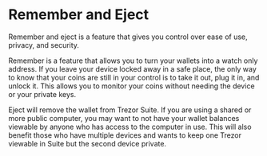 # Remember and Eject

Remember and eject is a feature that gives you control over ease of use, privacy, and security.

Remember is a feature that allows you to turn your wallets into a watch only address. If you leave your device locked away in a safe place, the only way to know that your coins are still in your control is to take it out, plug it in, and unlock it. This allows you to monitor your coins without needing the device or your private keys.

Eject will remove the wallet from Trezor Suite. If you are using a shared or more public computer, you may want to not have your wallet balances viewable by anyone who has access to the computer in use. This will also benefit those who have multiple devices and wants to keep one Trezor viewable in Suite but the second device private.

